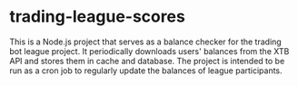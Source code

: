 # trading-league-scores
This is a Node.js project that serves as a balance checker for the trading bot league project. It periodically downloads users' balances from the XTB API and stores them in cache and database. The project is intended to be run as a cron job to regularly update the balances of league participants.
